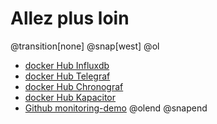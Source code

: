# Allez plus loin
@transition[none]
@snap[west]
@ol
- [docker Hub Influxdb](https://hub.docker.com/_/influxdb)
- [docker Hub Telegraf](https://hub.docker.com/_/telegraf)
- [docker Hub Chronograf](https://hub.docker.com/_/chronograf)
- [docker Hub Kapacitor](https://hub.docker.com/_/kapacitor)
- [Github monitoring-demo](https://github.com/framiere/monitoring-demo)
@olend
@snapend